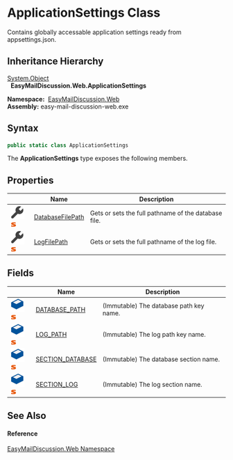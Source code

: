 ApplicationSettings Class
=========================
Contains globally accessable application settings ready from appsettings.json.


Inheritance Hierarchy
---------------------
[System.Object][1]  
  **EasyMailDiscussion.Web.ApplicationSettings**  

  **Namespace:**  [EasyMailDiscussion.Web][2]  
  **Assembly:** easy-mail-discussion-web.exe

Syntax
------

```csharp
public static class ApplicationSettings
```

The **ApplicationSettings** type exposes the following members.


Properties
----------

|                                    | Name                  | Description                                          |
| ---------------------------------- | --------------------- | ---------------------------------------------------- |
| ![Public property]![Static member] | [DatabaseFilePath][3] | Gets or sets the full pathname of the database file. |
| ![Public property]![Static member] | [LogFilePath][4]      | Gets or sets the full pathname of the log file.      |


Fields
------

|                                 | Name                  | Description                             |
| ------------------------------- | --------------------- | --------------------------------------- |
| ![Public field]![Static member] | [DATABASE_PATH][5]    | (Immutable) The database path key name. |
| ![Public field]![Static member] | [LOG_PATH][6]         | (Immutable) The log path key name.      |
| ![Public field]![Static member] | [SECTION_DATABASE][7] | (Immutable) The database section name.  |
| ![Public field]![Static member] | [SECTION_LOG][8]      | (Immutable) The log section name.       |


See Also
--------

#### Reference
[EasyMailDiscussion.Web Namespace][2]  

[1]: https://docs.microsoft.com/dotnet/api/system.object
[2]: ../README.md
[3]: DatabaseFilePath.md
[4]: LogFilePath.md
[5]: DATABASE_PATH.md
[6]: LOG_PATH.md
[7]: SECTION_DATABASE.md
[8]: SECTION_LOG.md
[Public property]: ../../icons/pubproperty.svg "Public property"
[Static member]: ../../icons/static.gif "Static member"
[Public field]: ../../icons/pubfield.svg "Public field"